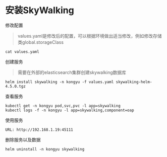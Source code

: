 # 安装SkyWalking

修改配置

> values.yaml是修改后的配置，可以根据环境做出适当修改，例如修改存储类global.storageClass

```
cat values.yaml
```

创建服务

> 需要在外部的elasticsearch集群创建skywalking数据库

```
helm install skywalking -n kongyu -f values.yaml skywalking-helm-4.5.0.tgz
```

查看服务

```
kubectl get -n kongyu pod,svc,pvc -l app=skywalking
kubectl logs -f -n kongyu -l app=skywalking,component=oap
```

使用服务

```
URL: http://192.168.1.19:45111
```

删除服务以及数据

```
helm uninstall -n kongyu skywalking
```

